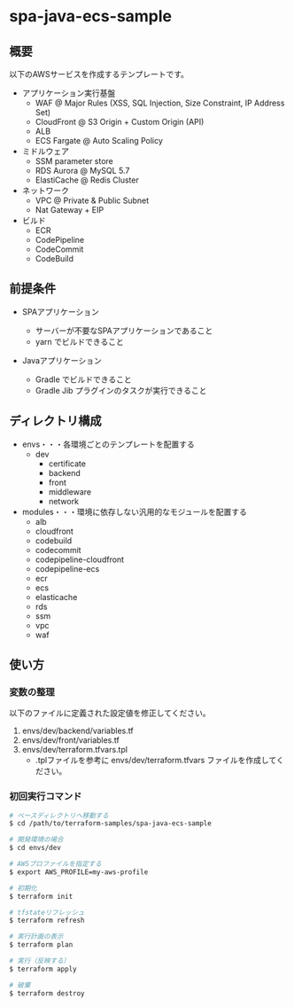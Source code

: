 # spa-java-ecs-sample

## 概要

以下のAWSサービスを作成するテンプレートです。

- アプリケーション実行基盤
  - WAF @ Major Rules (XSS, SQL Injection, Size Constraint, IP Address Set)
  - CloudFront @ S3 Origin + Custom Origin (API)
  - ALB
  - ECS Fargate @ Auto Scaling Policy
- ミドルウェア
  - SSM parameter store
  - RDS Aurora @ MySQL 5.7
  - ElastiCache @ Redis Cluster
- ネットワーク
  - VPC @ Private & Public Subnet
  - Nat Gateway + EIP
- ビルド
  - ECR
  - CodePipeline
  - CodeCommit
  - CodeBuild

## 前提条件

- SPAアプリケーション
  - サーバーが不要なSPAアプリケーションであること
  - yarn でビルドできること

- Javaアプリケーション
  - Gradle でビルドできること
  - Gradle Jib プラグインのタスクが実行できること

## ディレクトリ構成

- envs・・・各環境ごとのテンプレートを配置する
  - dev
    - certificate
    - backend
    - front
    - middleware
    - network
- modules・・・環境に依存しない汎用的なモジュールを配置する
  - alb
  - cloudfront
  - codebuild
  - codecommit
  - codepipeline-cloudfront
  - codepipeline-ecs
  - ecr
  - ecs
  - elasticache
  - rds
  - ssm
  - vpc
  - waf

## 使い方

### 変数の整理

以下のファイルに定義された設定値を修正してください。

1. envs/dev/backend/variables.tf
1. envs/dev/front/variables.tf
1. envs/dev/terraform.tfvars.tpl
    - .tplファイルを参考に envs/dev/terraform.tfvars ファイルを作成してください。

### 初回実行コマンド

```bash
# ベースディレクトリへ移動する
$ cd /path/to/terraform-samples/spa-java-ecs-sample

# 開発環境の場合
$ cd envs/dev

# AWSプロファイルを指定する
$ export AWS_PROFILE=my-aws-profile

# 初期化
$ terraform init

# tfstateリフレッシュ
$ terraform refresh

# 実行計画の表示
$ terraform plan

# 実行（反映する）
$ terraform apply

# 破棄
$ terraform destroy
```
